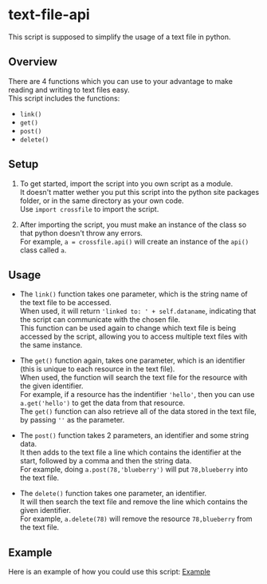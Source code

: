 # text-file-api
This script is supposed to simplify the usage of a text file in python.  

## Overview
There are 4 functions which you can use to your advantage to make reading and writing to text files easy.  
This script includes the functions:
- `link()`
- `get()`
- `post()`
- `delete()`

## Setup  
1. To get started, import the script into you own script as a module.  
It doesn't matter wether you put this script into the python site packages folder, or in the same directory as your own code.  
Use `import crossfile` to import the script.

2. After importing the script, you must make an instance of the class so that python doesn't throw any errors.  
For example, `a = crossfile.api()` will create an instance of the `api()` class called `a`.

## Usage
- The `link()` function takes one parameter, which is the string name of the text file to be accessed.  
When used, it will return `'linked to: ' + self.dataname`, indicating that the script can communicate with the chosen file.  
This function can be used again to change which text file is being accessed by the script, allowing you to access multiple text files with the same instance.

- The `get()` function again, takes one parameter, which is an identifier (this is unique to each resource in the text file).  
When used, the function will search the text file for the resource with the given identifier.  
For example, if a resource has the indentifier `'hello'`, then you can use `a.get('hello')` to get the data from that resource.  
The `get()` function can also retrieve all of the data stored in the text file, by passing `''` as the parameter.

- The `post()` function takes 2 parameters, an identifier and some string data.  
It then adds to the text file a line which contains the identifier at the start, followed by a comma and then the string data.  
For example, doing `a.post(78,'blueberry')` will put `78,blueberry` into the text file.

- The `delete()` function takes one parameter, an identifier.  
It will then search the text file and remove the line which contains the given identifier.  
For example, `a.delete(78)` will remove the resource `78,blueberry` from the text file.

## Example
Here is an example of how you could use this script: [Example](example.py)
